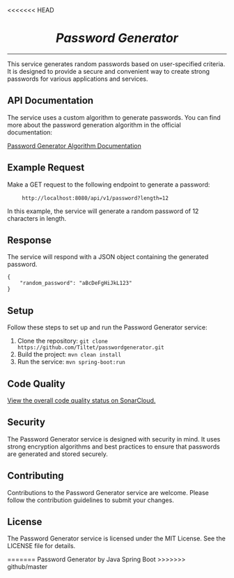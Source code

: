<<<<<<< HEAD
<h1 align="center"><b><i>Password Generator</i></b></h1>
<hr>
<p>This service generates random passwords based on user-specified criteria. It is designed to provide a secure and convenient way to create strong passwords for various applications and services.</p>

<h2>API Documentation</h2>
<p>The service uses a custom algorithm to generate passwords. You can find more about the password generation algorithm in the official documentation:</p>
<p><a href="https://en.wikipedia.org/wiki/Password_generator">Password Generator Algorithm Documentation</a></p>

<h2>Example Request</h2>
<p>Make a GET request to the following endpoint to generate a password:</p>
<pre>
    <code>http://localhost:8080/api/v1/password?length=12</code>
</pre>
<p>In this example, the service will generate a random password of  12 characters in length.</p>

<h2>Response</h2>
<p>The service will respond with a JSON object containing the generated password.</p>
<pre>
<code>{
    "random_password": "aBcDeFgHiJkL123"
}</code>
</pre>

<h2>Setup</h2>
<p>Follow these steps to set up and run the Password Generator service:</p>
<ol>
    <li>Clone the repository: <code>git clone https://github.com/Tiltet/passwordgenerator.git</code></li>
    <li>Build the project: <code>mvn clean install</code></li>
    <li>Run the service: <code>mvn spring-boot:run</code></li>
</ol>

<h2>Code Quality</h2>
<p><a href="https://sonarcloud.io/summary/overall?id=YourUsername_passwordgenerator">View the overall code quality status on SonarCloud.</a></p>

<h2>Security</h2>
<p>The Password Generator service is designed with security in mind. It uses strong encryption algorithms and best practices to ensure that passwords are generated and stored securely.</p>

<h2>Contributing</h2>
<p>Contributions to the Password Generator service are welcome. Please follow the contribution guidelines to submit your changes.</p>

<h2>License</h2>
<p>The Password Generator service is licensed under the MIT License. See the LICENSE file for details.</p>
=======
Password Generator by Java Spring Boot
>>>>>>> github/master
